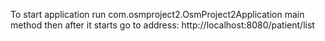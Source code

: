 To start application run com.osmproject2.OsmProject2Application main method
then after it starts go to address: http://localhost:8080/patient/list